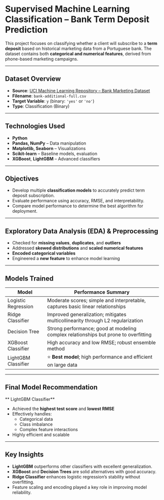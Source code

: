 # Supervised Machine Learning Classification – Bank Term Deposit Prediction

This project focuses on classifying whether a client will subscribe to a **term deposit** based on historical marketing data from a Portuguese bank. The dataset contains both **categorical and numerical features**, derived from phone-based marketing campaigns.

---

## Dataset Overview

- **Source**: [UCI Machine Learning Repository – Bank Marketing Dataset](https://archive.ics.uci.edu/ml/datasets/bank+marketing)
- **Filename**: `bank-additional-full.csv`
- **Target Variable**: `y` (binary: `'yes'` or `'no'`)
- **Type**: Classification (Binary)

---

## Technologies Used

- **Python**
- **Pandas, NumPy** – Data manipulation
- **Matplotlib, Seaborn** – Visualizations
- **Scikit-learn** – Baseline models, evaluation
- **XGBoost**, **LightGBM** – Advanced classifiers

  
 --- 

## Objectives

- Develop multiple **classification models** to accurately predict term deposit subscription.
- Evaluate performance using accuracy, RMSE, and interpretability.
- Compare model performance to determine the best algorithm for deployment.

---

## Exploratory Data Analysis (EDA) & Preprocessing

- Checked for **missing values**, **duplicates**, and **outliers**
- Addressed **skewed distributions** and **scaled numerical features**
- **Encoded categorical variables**
- Engineered a **new feature** to enhance model learning

---

## Models Trained

| Model                    | Performance Summary                                                                 |
|--------------------------|--------------------------------------------------------------------------------------|
| Logistic Regression      | Moderate scores; simple and interpretable, captures basic linear relationships      |
| Ridge Classifier         | Improved generalization; mitigates multicollinearity through L2 regularization      |
| Decision Tree            | Strong performance; good at modeling complex relationships but prone to overfitting |
| XGBoost Classifier       | High accuracy and low RMSE; robust ensemble method                                  |
| LightGBM Classifier      | ⭐ **Best model**; high performance and efficient on large data                      |

---

## Final Model Recommendation

** LightGBM Classifier**

- Achieved the **highest test score** and **lowest RMSE**
- Effectively handles:
  - Categorical data
  - Class imbalance
  - Complex feature interactions
- Highly efficient and scalable

---

## Key Insights

- **LightGBM** outperforms other classifiers with excellent generalization.
- **XGBoost** and **Decision Trees** are solid alternatives with good accuracy.
- **Ridge Classifier** enhances logistic regression’s stability without overfitting.
- Feature scaling and encoding played a key role in improving model reliability.



